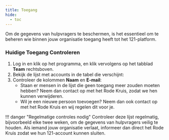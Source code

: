 ```yaml
---
title: Toegang
hide:
  - toc
---
```


Om de gegevens van hulpvragers te beschermen, is het essentieel om te beheren wie binnen jouw organisatie toegang heeft tot het 121-platform.

### Huidige Toegang Controleren

1. Log in en klik op het programma, en klik vervolgens op het tabblad **Team** rechtsboven.
2. Bekijk de lijst met accounts in de tabel die verschijnt:
3. Controleer de kolommen **Naam** en **E-mail**:
    - Staan er mensen in de lijst die geen toegang meer zouden moeten hebben? Neem dan contact op met het Rode Kruis, zodat we hen kunnen verwijderen.
    - Wil je een nieuwe persoon toevoegen? Neem dan ook contact op met het Rode Kruis en wij regelen dit voor je.

!!! danger "Regelmatige controles nodig"
    Controleer deze lijst regelmatig, bijvoorbeeld elke twee weken, om de gegevens van hulpvragers veilig te houden. Als iemand jouw organisatie verlaat, informeer dan direct het Rode Kruis zodat we hun 121-account kunnen sluiten.
